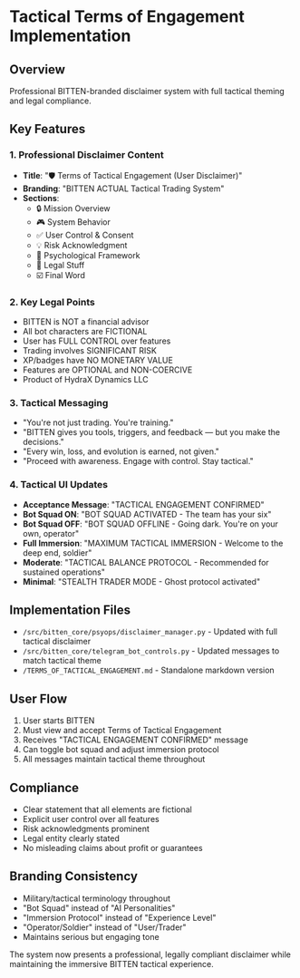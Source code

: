 # Tactical Terms of Engagement Implementation

## Overview
Professional BITTEN-branded disclaimer system with full tactical theming and legal compliance.

## Key Features

### 1. Professional Disclaimer Content
- **Title**: "🛡️ Terms of Tactical Engagement (User Disclaimer)"
- **Branding**: "BITTEN ACTUAL Tactical Trading System"
- **Sections**:
  - 🔒 Mission Overview
  - 🎮 System Behavior
  - ✅ User Control & Consent
  - 💡 Risk Acknowledgment
  - 🧠 Psychological Framework
  - 📜 Legal Stuff
  - ☑️ Final Word

### 2. Key Legal Points
- BITTEN is NOT a financial advisor
- All bot characters are FICTIONAL
- User has FULL CONTROL over features
- Trading involves SIGNIFICANT RISK
- XP/badges have NO MONETARY VALUE
- Features are OPTIONAL and NON-COERCIVE
- Product of HydraX Dynamics LLC

### 3. Tactical Messaging
- "You're not just trading. You're training."
- "BITTEN gives you tools, triggers, and feedback — but you make the decisions."
- "Every win, loss, and evolution is earned, not given."
- "Proceed with awareness. Engage with control. Stay tactical."

### 4. Tactical UI Updates
- **Acceptance Message**: "TACTICAL ENGAGEMENT CONFIRMED"
- **Bot Squad ON**: "BOT SQUAD ACTIVATED - The team has your six"
- **Bot Squad OFF**: "BOT SQUAD OFFLINE - Going dark. You're on your own, operator"
- **Full Immersion**: "MAXIMUM TACTICAL IMMERSION - Welcome to the deep end, soldier"
- **Moderate**: "TACTICAL BALANCE PROTOCOL - Recommended for sustained operations"
- **Minimal**: "STEALTH TRADER MODE - Ghost protocol activated"

## Implementation Files
- `/src/bitten_core/psyops/disclaimer_manager.py` - Updated with full tactical disclaimer
- `/src/bitten_core/telegram_bot_controls.py` - Updated messages to match tactical theme
- `/TERMS_OF_TACTICAL_ENGAGEMENT.md` - Standalone markdown version

## User Flow
1. User starts BITTEN
2. Must view and accept Terms of Tactical Engagement
3. Receives "TACTICAL ENGAGEMENT CONFIRMED" message
4. Can toggle bot squad and adjust immersion protocol
5. All messages maintain tactical theme throughout

## Compliance
- Clear statement that all elements are fictional
- Explicit user control over all features
- Risk acknowledgments prominent
- Legal entity clearly stated
- No misleading claims about profit or guarantees

## Branding Consistency
- Military/tactical terminology throughout
- "Bot Squad" instead of "AI Personalities"
- "Immersion Protocol" instead of "Experience Level"
- "Operator/Soldier" instead of "User/Trader"
- Maintains serious but engaging tone

The system now presents a professional, legally compliant disclaimer while maintaining the immersive BITTEN tactical experience.